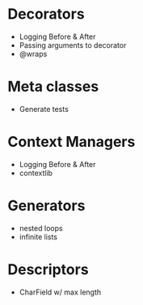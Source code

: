 # Decorators

* Logging Before & After
* Passing arguments to decorator
* @wraps

# Meta classes

* Generate tests

# Context Managers

* Logging Before & After
* contextlib

# Generators

* nested loops
* infinite lists

# Descriptors

* CharField w/ max length
